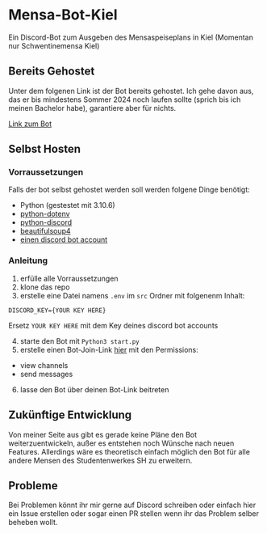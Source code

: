 # Mensa-Bot-Kiel
Ein Discord-Bot zum Ausgeben des Mensaspeiseplans in Kiel (Momentan nur Schwentinemensa Kiel)

## Bereits Gehostet

Unter dem folgenen Link ist der Bot bereits gehostet. Ich gehe davon aus, das er bis mindestens Sommer 2024 noch laufen sollte (sprich bis ich meinen Bachelor habe), garantiere aber für nichts.  

[Link zum Bot](https://discord.com/oauth2/authorize?client_id=1033814093364219965&scope=bot&permissions=3072)

## Selbst Hosten

### Vorraussetzungen

Falls der bot selbst gehostet werden soll werden folgene Dinge benötigt:

- Python (gestestet mit 3.10.6)
- [python-dotenv](https://pypi.org/project/python-dotenv/)
- [python-discord](https://discordpy.readthedocs.io/en/stable/intro.html#installing)
- [beautifulsoup4](https://pypi.org/project/beautifulsoup4/)
- [einen discord bot account](https://discord.com/login?redirect_to=%2Fdevelopers%2Fapplications)

### Anleitung

1. erfülle alle Vorraussetzungen
2. klone das repo
3. erstelle eine Datei namens `.env` im `src` Ordner mit folgenenm Inhalt:

``` 
DISCORD_KEY={YOUR KEY HERE}
```
Ersetz `YOUR KEY HERE` mit dem Key deines discord bot accounts

4. starte den Bot mit `Python3 start.py`
5. erstelle einen Bot-Join-Link [hier](https://discordapi.com/permissions.html) mit den Permissions:
  - view channels
  - send messages
6. lasse den Bot über deinen Bot-Link beitreten

## Zukünftige Entwicklung

Von meiner Seite aus gibt es gerade keine Pläne den Bot weiterzuentwickeln, außer es entstehen noch Wünsche nach neuen Features.
Allerdings wäre es theoretisch einfach möglich den Bot für alle andere Mensen des Studentenwerkes SH zu erweitern.

## Probleme
Bei Problemen könnt ihr mir gerne auf Discord schreiben oder einfach hier ein Issue erstellen oder sogar einen PR stellen wenn ihr das Problem selber beheben wollt.
